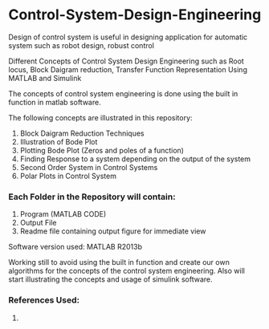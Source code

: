# Control-System-Design-Engineering

Design of control system is useful in designing application for automatic system such as robot design, robust control

Different Concepts of Control System Design Engineering such as Root locus, Block Daigram reduction, Transfer Function Representation Using MATLAB and Simulink 

The concepts of control system engineering is done using the built in function in matlab software.

The following concepts are illustrated in this repository:
1. Block Daigram Reduction Techniques
2. Illustration of Bode Plot
3. Plotting Bode Plot (Zeros and poles of a function)
4. Finding Response to a system depending on the output of the system
5. Second Order System in Control Systems
6. Polar Plots in Control System

### Each Folder in the Repository will contain:
1. Program (MATLAB CODE)
2. Output File 
3. Readme file containing output figure for immediate view

Software version used: MATLAB R2013b

Working still to avoid using the built in function and create our own algorithms for the concepts of the control system engineering. 
Also will start illustrating the concepts and usage of simulink software.

### References Used:
1. 
